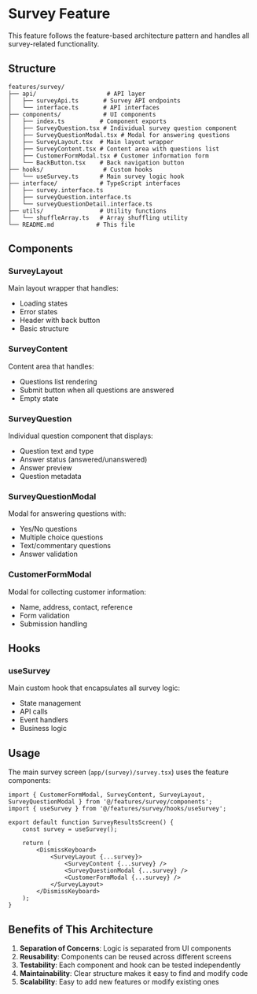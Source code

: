 # Survey Feature

This feature follows the feature-based architecture pattern and handles all survey-related functionality.

## Structure

```
features/survey/
├── api/                    # API layer
│   ├── surveyApi.ts       # Survey API endpoints
│   └── interface.ts       # API interfaces
├── components/            # UI components
│   ├── index.ts          # Component exports
│   ├── SurveyQuestion.tsx # Individual survey question component
│   ├── SurveyQuestionModal.tsx # Modal for answering questions
│   ├── SurveyLayout.tsx  # Main layout wrapper
│   ├── SurveyContent.tsx # Content area with questions list
│   ├── CustomerFormModal.tsx # Customer information form
│   └── BackButton.tsx    # Back navigation button
├── hooks/                 # Custom hooks
│   └── useSurvey.ts      # Main survey logic hook
├── interface/            # TypeScript interfaces
│   ├── survey.interface.ts
│   ├── surveyQuestion.interface.ts
│   └── surveyQuestionDetail.interface.ts
├── utils/                # Utility functions
│   └── shuffleArray.ts   # Array shuffling utility
└── README.md            # This file
```

## Components

### SurveyLayout
Main layout wrapper that handles:
- Loading states
- Error states
- Header with back button
- Basic structure

### SurveyContent
Content area that handles:
- Questions list rendering
- Submit button when all questions are answered
- Empty state

### SurveyQuestion
Individual question component that displays:
- Question text and type
- Answer status (answered/unanswered)
- Answer preview
- Question metadata

### SurveyQuestionModal
Modal for answering questions with:
- Yes/No questions
- Multiple choice questions
- Text/commentary questions
- Answer validation

### CustomerFormModal
Modal for collecting customer information:
- Name, address, contact, reference
- Form validation
- Submission handling

## Hooks

### useSurvey
Main custom hook that encapsulates all survey logic:
- State management
- API calls
- Event handlers
- Business logic

## Usage

The main survey screen (`app/(survey)/survey.tsx`) uses the feature components:

```tsx
import { CustomerFormModal, SurveyContent, SurveyLayout, SurveyQuestionModal } from '@/features/survey/components';
import { useSurvey } from '@/features/survey/hooks/useSurvey';

export default function SurveyResultsScreen() {
    const survey = useSurvey();
    
    return (
        <DismissKeyboard>
            <SurveyLayout {...survey}>
                <SurveyContent {...survey} />
                <SurveyQuestionModal {...survey} />
                <CustomerFormModal {...survey} />
            </SurveyLayout>
        </DismissKeyboard>
    );
}
```

## Benefits of This Architecture

1. **Separation of Concerns**: Logic is separated from UI components
2. **Reusability**: Components can be reused across different screens
3. **Testability**: Each component and hook can be tested independently
4. **Maintainability**: Clear structure makes it easy to find and modify code
5. **Scalability**: Easy to add new features or modify existing ones 